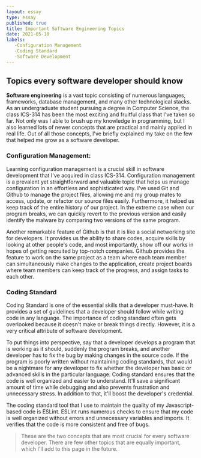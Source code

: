 ```yaml
---
layout: essay
type: essay
published: true
title: Important Software Engineering Topics
date: 2021-05-10
labels:
   -Configuration Management
   -Coding Standard
   -Software Development
---
```


## Topics every software developer should know
**Software engineering** is a vast topic consisting of numerous languages, frameworks, database management, and many other technological stacks. As an undergraduate student pursuing a degree in Computer Science, the class ICS-314 has been the most exciting and fruitful class that I've taken so far. Not only was I able to brush up my knowledge in programming, but I also learned lots of newer concepts that are practical and mainly applied in real life. Out of all those concepts, I've briefly explained my take on the few that helped me grow as a software developer.

### Configuration Management:
Learning configuration management is a crucial skill in software development that I've acquired in class ICS-314. Configuration management is a prevalent yet straightforward and valuable topic that helps us manage configuration in an effortless and sophisticated way. I've used Git and Github to manage the project files, allowing me and my group mates to access, update, or refactor our source files easily. Furthermore, it helped us keep track of the entire history of our project. In the extreme case when our program breaks, we can quickly revert to the previous version and easily identify the malware by comparing two versions of the same program. 

Another remarkable feature of Github is that it is like a social networking site for developers. It provides us the ability to share codes, acquire skills by looking at other people's code, and most importantly, show off our works in hopes of getting recruited by top-notch companies. Github provides the feature to work on the same project as a team where each team member can simultaneously make changes to the application, create project boards where team members can keep track of the progress, and assign tasks to each other.

### Coding Standard
Coding Standard is one of the essential skills that a developer must-have. It provides a set of guidelines that a developer should follow while writing code in any language. The importance of coding standard often gets overlooked because it doesn't make or break things directly. However, it is a very critical attribute of software development.

To put things into perspective, say that a developer develops a program that is working as it should, suddenly the program breaks, and another developer has to fix the bug by making changes in the source code. If the program is poorly written without maintaining coding standards, that would be a nightmare for any developer to fix whether the developer has basic or advanced skills in the particular language. Coding standard ensures that the code is well organized and easier to understand. It'll save a significant amount of time while debugging and also prevents frustration and unnecessary stress. In addition to that, it'll boost the developer's credential.

The coding standard tool that I use to maintain the quality of my Javascript-based code is ESLint. ESLint runs numerous checks to ensure that my code is well organized without errors and unnecessary variables and imports. It verifies that the code is more consistent and free of bugs.

> These are the two concepts that are most crucial for every software developer. There are few other topics that are equally important, which I'll add to this page in the future. 
